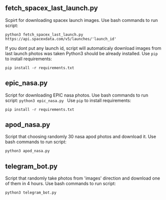 ## fetch_spacex_last_launch.py
Scpirt for downloading spacex launch images. Use bash commands to run script: 


```python3 fetch_spacex_last_launch.py https://api.spacexdata.com/v5/launches/'launch_id' ``` 


If you dont put any launch id, script will automaticaly download images from last launch photos was taken 
Python3 should be already installed. 
Use `pip` to install requirements:
```
pip install -r requirements.txt
```
## epic_nasa.py
Script for downloading EPIC nasa photos. Use bash commands to run script: 
```python3 epic_nasa.py ```
Use `pip` to install requirements:
```
pip install -r requirements.txt
```
## apod_nasa.py
Script that choosing randomly 30 nasa apod photos and download it. Use bash commands to run script:


```python3 apod_nasa.py```
## telegram_bot.py
Script that randomly take photos from 'images' direction and download one of them in 4 hours. Use bash commands to run script:


```python3 telegram_bot.py``` 